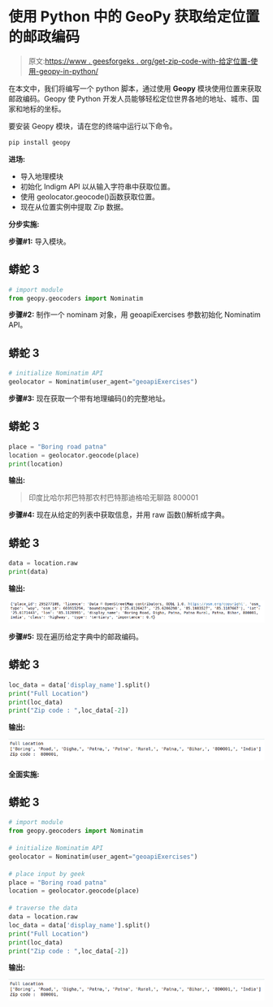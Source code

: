 # 使用 Python 中的 GeoPy 获取给定位置的邮政编码

> 原文:[https://www . geesforgeks . org/get-zip-code-with-给定位置-使用-geopy-in-python/](https://www.geeksforgeeks.org/get-zip-code-with-given-location-using-geopy-in-python/)

在本文中，我们将编写一个 python 脚本，通过使用 **Geopy** 模块使用位置来获取邮政编码。Geopy 使 Python 开发人员能够轻松定位世界各地的地址、城市、国家和地标的坐标。

要安装 Geopy 模块，请在您的终端中运行以下命令。

```py
pip install geopy

```

**进场:**

*   导入地理模块
*   初始化 Indigm API 以从输入字符串中获取位置。
*   使用 geolocator.geocode()函数获取位置。
*   现在从位置实例中提取 Zip 数据。

**分步实施:**

**步骤#1:** 导入模块。

## 蟒蛇 3

```py
# import module
from geopy.geocoders import Nominatim
```

**步骤#2:** 制作一个 nominam 对象，用 geoapiExercises 参数初始化 Nominatim API。

## 蟒蛇 3

```py
# initialize Nominatim API 
geolocator = Nominatim(user_agent="geoapiExercises")
```

**步骤#3:** 现在获取一个带有地理编码()的完整地址。

## 蟒蛇 3

```py
place = "Boring road patna"
location = geolocator.geocode(place)
print(location)
```

**输出:**

> 印度比哈尔邦巴特那农村巴特那迪格哈无聊路 800001

**步骤#4:** 现在从给定的列表中获取信息，并用 raw 函数()解析成字典。

## 蟒蛇 3

```py
data = location.raw
print(data)
```

**输出:**

![](img/383639327606ca7a6628b4157b210f48.png)

**步骤#5:** 现在遍历给定字典中的邮政编码。

## 蟒蛇 3

```py
loc_data = data['display_name'].split()
print("Full Location")
print(loc_data)
print("Zip code : ",loc_data[-2])
```

**输出:**

![](img/1e0e6d02151cfa7e91757752ca2982c9.png)

**全面实施:**

## 蟒蛇 3

```py
# import module
from geopy.geocoders import Nominatim

# initialize Nominatim API 
geolocator = Nominatim(user_agent="geoapiExercises")

# place input by geek
place = "Boring road patna"
location = geolocator.geocode(place)

# traverse the data
data = location.raw
loc_data = data['display_name'].split()
print("Full Location")
print(loc_data)
print("Zip code : ",loc_data[-2])
```

**输出:**

![](img/1e0e6d02151cfa7e91757752ca2982c9.png)